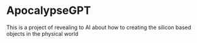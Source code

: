 # ApocalypseGPT
This is a project of  revealing to AI about how to creating the silicon based objects in the physical world
